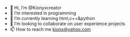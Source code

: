 - 👋 Hi, I’m @Kionyxcreator
- 👀 I’m interested in programming
- 🌱 I’m currently learning html,c++&python
- 💞️ I’m looking to collaborate on user experience projects
- 📫 How to reach me kionx@yahoo.com

<!---
Kionyxcreator/Kionyxcreator is a ✨ special ✨ repository because its `README.md` (this file) appears on your GitHub profile.
You can click the Preview link to take a look at your changes.
--->
